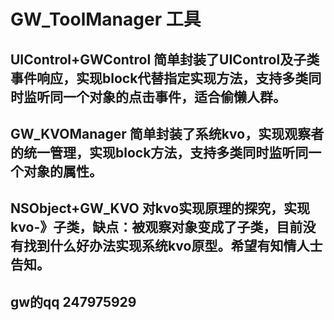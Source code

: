 # GW_ToolManager 工具

## UIControl+GWControl 简单封装了UIControl及子类事件响应，实现block代替指定实现方法，支持多类同时监听同一个对象的点击事件，适合偷懒人群。

## GW_KVOManager 简单封装了系统kvo，实现观察者的统一管理，实现block方法，支持多类同时监听同一个对象的属性。

## NSObject+GW_KVO 对kvo实现原理的探究，实现kvo-》子类，缺点：被观察对象变成了子类，目前没有找到什么好办法实现系统kvo原型。希望有知情人士告知。

## gw的qq 247975929
